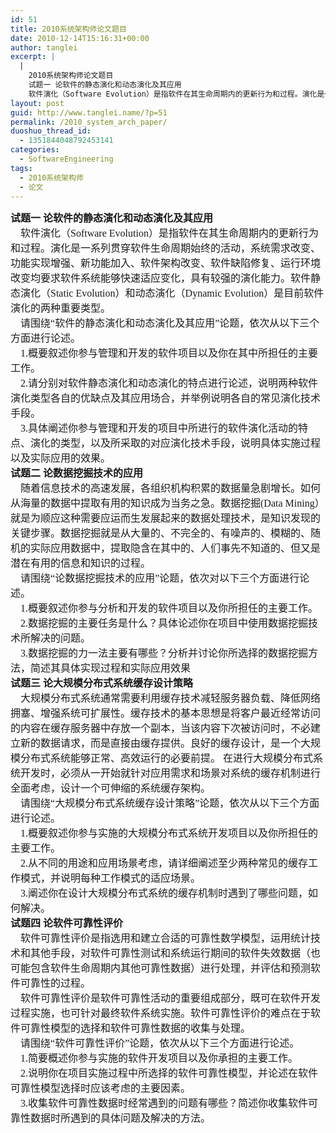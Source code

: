 ```yaml
---
id: 51
title: 2010系统架构师论文题目
date: 2010-12-14T15:16:31+00:00
author: tanglei
excerpt: |
  |
    2010系统架构师论文题目
    试题一 论软件的静态演化和动态演化及其应用
    软件演化（Software Evolution）是指软件在其生命周期内的更新行为和过程。演化是一系列贯穿软件生命周期始终的活动，系统需求改变、功能实现增强、新功能加入、软件架构改变、软件缺陷修复、运行环境改变均要求软件系统能够快速适应变化，具有较强的演化能力。软件静态演化（Static Evolution）和动态演化（Dynamic Evolution）是目前软件演化的两种重要类型。
layout: post
guid: http://www.tanglei.name/?p=51
permalink: /2010_system_arch_paper/
duoshuo_thread_id:
  - 1351844048792453141
categories:
  - SoftwareEngineering
tags:
  - 2010系统架构师
  - 论文
---
```

<p class="MsoNormal" style="text-align: left; margin: 0cm 0cm 0pt; mso-pagination: widow-orphan;">
  <span style="font-family: 宋体; font-size: 12pt; mso-bidi-font-family: 宋体; mso-font-kerning: 0pt;"><strong>试题一 论软件的静态演化和动态演化及其应用</strong><span lang="EN-US"><br />     </span>软件演化（<span lang="EN-US">Software Evolution</span>）是指软件在其生命周期内的更新行为和过程。演化是一系列贯穿软件生命周期始终的活动，系统需求改变、功能实现增强、新功能加入、软件架构改变、软件缺陷修复、运行环境改变均要求软件系统能够快速适应变化，具有较强的演化能力。软件静态演化（<span lang="EN-US">Static Evolution</span>）和动态演化（<span lang="EN-US">Dynamic Evolution</span>）是目前软件演化的两种重要类型。<span lang="EN-US"><br />     </span>请围绕<span lang="EN-US">“</span>软件的静态演化和动态演化及其应用<span lang="EN-US">”</span>论题，依次从以下三个方面进行论述。<span lang="EN-US"><br />     1.</span>概要叙述你参与管理和开发的软件项目以及你在其中所担任的主要工作。<span lang="EN-US"><br />     2.</span>请分别对软件静态演化和动态演化的特点进行论述，说明两种软件演化类型各自的优缺点及其应用场合，并举例说明各自的常见演化技术手段。<span lang="EN-US"><br />     3.</span>具体阐述你参与管理和开发的项目中所进行的软件演化活动的特点、演化的类型，以及所采取的对应演化技术手段，说明具体实施过程以及实际应用的效果。</span>
</p>

<p class="MsoNormal" style="text-align: left; margin: 0cm 0cm 0pt; mso-pagination: widow-orphan;">
  <span style="font-family: 宋体; font-size: 12pt; mso-bidi-font-family: 宋体; mso-font-kerning: 0pt;"><strong>试题二 论数据挖掘技术的应用</strong><span lang="EN-US"><br />     </span>随着信息技术的高速发展，各组织机构积累的数据量急剧增长。如何从海量的数据中提取有用的知识成为当务之急。数据挖掘<span lang="EN-US">(Data Mining</span>）就是为顺应这种需要应运而生发展起来的数据处理技术，是知识发现的关键步骤。数据挖掘就是从大量的、不完全的、有噪声的、模糊的、随机的实际应用数据中，提取隐含在其中的、人们事先不知道的、但又是潜在有用的信息和知识的过程。<span lang="EN-US"><br />     </span>请围绕<span lang="EN-US">“</span>论数据挖掘技术的应用<span lang="EN-US">”</span>论题，依次对以下三个方面进行论述。<span lang="EN-US"><br />     1.</span>概要叙述你参与分析和开发的软件项目以及你所担任的主要工作。<span lang="EN-US"><br />     2.</span>数据挖掘的主要任务是什么？具体论述你在项目中使用数据挖掘技术所解决的问题。<span lang="EN-US"><br />     3.</span>数据挖掘的力一法主要有哪些？分析并讨论你所选择的数据挖掘方法，简述其具体实现过程和实际应用效果</span>
</p>

<p class="MsoNormal" style="text-align: left; margin: 0cm 0cm 0pt; mso-pagination: widow-orphan;">
  <span style="font-family: 宋体; font-size: 12pt; mso-bidi-font-family: 宋体; mso-font-kerning: 0pt;"><strong>试题三 论大规模分布式系统缓存设计策略</strong><span lang="EN-US"><br />     </span>大规模分布式系统通常需要利用缓存技术减轻服务器负载、降低网络拥塞、增强系统可扩展性。缓存技术的基本思想是将客户最近经常访问的内容在缓存服务器中存放一个副本，当该内容下次被访问时，不必建立新的数据请求，而是直接由缓存提供。良好的缓存设计，是一个大规模分布式系统能够正常、高效运行的必要前提。 在进行大规模分布式系统开发时，必须从一开始就针对应用需求和场景对系统的缓存机制进行全面考虑，设计一个可伸缩的系统缓存架构。<span lang="EN-US"><br />     </span>请围绕<span lang="EN-US">“</span>大规模分布式系统缓存设计策略<span lang="EN-US">”</span>论题，依次从以下三个方面进行论述。<span lang="EN-US"><br />     1.</span>概要叙述你参与实施的大规模分布式系统开发项目以及你所担任的主要工作。<span lang="EN-US"><br />     2.</span>从不同的用途和应用场景考虑，请详细阐述至少两种常见的缓存工作模式，并说明每种工作模式的适应场景。<span lang="EN-US"><br />     3.</span>阐述你在设计大规模分布式系统的缓存机制时遇到了哪些问题，如何解决。</span>
</p>

<p class="MsoNormal" style="text-align: left; margin: 0cm 0cm 0pt; mso-pagination: widow-orphan;">
  <span style="font-family: 宋体; font-size: 12pt; mso-bidi-font-family: 宋体; mso-font-kerning: 0pt;"><strong>试题四 论软件可靠性评价</strong><span lang="EN-US"><br />     </span>软件可靠性评价是指选用和建立合适的可靠性数学模型，运用统计技术和其他手段，对软件可靠性测试和系统运行期间的软件失效数据（也可能包含软件生命周期内其他可靠性数据）进行处理，并评估和预测软件可靠性的过程。<span lang="EN-US"><br />     </span>软件可靠性评价是软件可靠性活动的重要组成部分，既可在软件开发过程实施，也可针对最终软件系统实施。软件可靠性评价的难点在于软件可靠性模型的选择和软件可靠性数据的收集与处理。<span lang="EN-US"><br />     </span>请围绕<span lang="EN-US">“</span>软件可靠性评价<span lang="EN-US">”</span>论题，依次从以下三个方面进行论述。<span lang="EN-US"><br />     1.</span>简要概述你参与实施的软件开发项目以及你承担的主要工作。<span lang="EN-US"><br />     2.</span>说明你在项目实施过程中所选择的软件可靠性模型，并论述在软件可靠性模型选择时应该考虑的主要因素。<span lang="EN-US"><br />     3.</span>收集软件可靠性数据时经常遇到的问题有哪些？简述你收集软件可靠性数据时所遇到的具体问题及解决的方法。</span>
</p>

<p class="MsoNormal" style="margin: 0cm 0cm 0pt;">
  <span lang="EN-US"><span style="font-family: Times New Roman; font-size: small;"> </span></span>
</p>